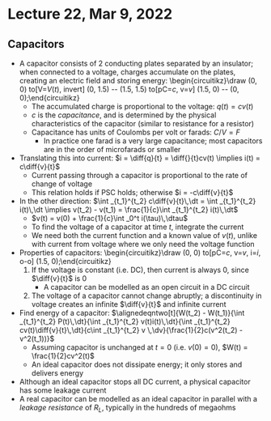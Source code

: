 # Lecture 22, Mar 9, 2022

## Capacitors

* A capacitor consists of 2 conducting plates separated by an insulator; when connected to a voltage, charges accumulate on the plates, creating an electric field and storing energy: \begin{circuitikz}\draw (0, 0) to[V=$V(t)$, invert] (0, 1.5) -- (1.5, 1.5) to[pC=$c$, v=$v$] (1.5, 0) -- (0, 0);\end{circuitikz}
	* The accumulated charge is proportional to the voltage: $q(t) = cv(t)$
	* $c$ is the *capacitance*, and is determined by the physical characteristics of the capacitor (similar to resistance for a resistor)
	* Capacitance has units of Coulombs per volt or farads: $\si{C/V} = \si{F}$
		* In practice one farad is a very large capacitance; most capacitors are in the order of microfarads or smaller
* Translating this into current: $i = \diff{q}{t} = \diff{}{t}cv(t) \implies i(t) = c\diff{v}{t}$
	* Current passing through a capacitor is proportional to the rate of change of voltage
	* This relation holds if PSC holds; otherwise $i = -c\diff{v}{t}$
* In the other direction: $\int _{t_1}^{t_2} c\diff{v}{t}\,\dt = \int _{t_1}^{t_2} i(t)\,\dt \implies v(t_2) - v(t_1) = \frac{1}{c}\int _{t_1}^{t_2} i(t)\,\dt$
	* $v(t) = v(0) + \frac{1}{c}\int _0^t i(\tau)\,\dtau$
	* To find the voltage of a capacitor at time $t$, integrate the current
	* We need both the current function and a known value of $v(t)$, unlike with current from voltage where we only need the voltage function
* Properties of capacitors: \begin{circuitikz}\draw (0, 0) to[pC=$c$, v=$v$, i=$i$, o-o] (1.5, 0);\end{circuitikz}
	1. If the voltage is constant (i.e. DC), then current is always 0, since $\diff{v}{t}$ is 0
		* A capacitor can be modelled as an open circuit in a DC circuit
	2. The voltage of a capacitor cannot change abruptly; a discontinuity in voltage creates an infinite $\diff{v}{t}$ and infinite current
* Find energy of a capacitor: $\alignedeqntwo[t]{W(t_2) - W(t_1)}{\int _{t_1}^{t_2} P(t)\,\dt}{\int _{t_1}^{t_2} v(t)i(t)\,\dt}{\int _{t_1}^{t_2} cv(t)\diff{v}{t}\,\dt}{c\int _{t_1}^{t_2} v \,\dv}{\frac{1}{2}c(v^2(t_2) - v^2(t_1))}$
	* Assuming capacitor is unchanged at $t = 0$ (i.e. $v(0) = 0$), $W(t) = \frac{1}{2}cv^2(t)$
	* An ideal capacitor does not dissipate energy; it only stores and delivers energy
* Although an ideal capacitor stops all DC current, a physical capacitor has some leakage current
* A real capacitor can be modelled as an ideal capacitor in parallel with a *leakage resistance* of $R_L$, typically in the hundreds of megaohms

